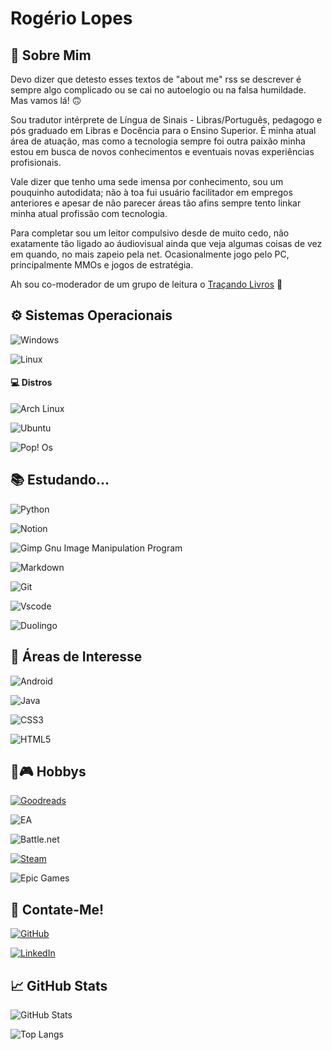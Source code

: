 # Rogério Lopes




## 👤 Sobre Mim
Devo dizer que detesto esses textos de "about me" rss se descrever é sempre algo complicado ou se cai no autoelogio ou na falsa humildade. Mas vamos lá! 🙃 

Sou tradutor intérprete de Língua de Sinais -  Libras/Português, pedagogo e pós graduado em Libras e Docência para o Ensino Superior. É minha atual área de atuação, mas como a tecnologia sempre foi outra paixão minha estou em busca de novos conhecimentos e eventuais novas experiências profisionais.

Vale dizer que tenho uma sede imensa por conhecimento, sou um pouquinho autodidata; não à toa fui usuário facilitador em empregos anteriores e apesar de não parecer áreas tão afins sempre tento linkar minha atual profissão com tecnologia. 

Para completar sou um leitor compulsivo desde de muito cedo, não exatamente tão ligado ao áudiovisual ainda que veja algumas coisas de vez em quando, no mais zapeio pela net. Ocasionalmente jogo pelo PC, principalmente MMOs e jogos de estratégia.

Ah sou co-moderador de um grupo de leitura o [Traçando Livros](https://www.instagram.com/tracando_livros/) 📕



## ⚙️ Sistemas Operacionais

![Windows](https://img.shields.io/badge/Windows-000?style=for-the-badge&logo=windows&logoColor=2CA5E0)

![Linux](https://img.shields.io/badge/Linux-FCC624?style=for-the-badge&logo=linux&logoColor=black)

#### 💻 Distros

![Arch Linux](https://img.shields.io/badge/Arch%20Linux-1793D1?style=for-the-badge&logo=arch-linux&logoColor=fff)

![Ubuntu](https://img.shields.io/badge/Ubuntu-35495E?style=for-the-badge&logo=ubuntu&logoColor=2CA5E0)

![Pop! Os](https://img.shields.io/badge/Pop!_OS-48B9C7?logo=Pop%21_OS&logoColor=white&style=for-the-badge)


## 📚 Estudando...

![Python](https://img.shields.io/badge/python-3670A0?style=for-the-badge&logo=python&logoColor=ffdd54)

![Notion](https://img.shields.io/badge/Notion-000000?style=for-the-badge&logo=notion&logoColor=white)

![Gimp Gnu Image Manipulation Program](https://img.shields.io/badge/Gimp-657D8B?style=for-the-badge&logo=gimp&logoColor=FFFFFF)

![Markdown](https://img.shields.io/badge/Markdown-000?style=for-the-badge&logo=markdown)

![Git](https://img.shields.io/badge/GIT-E44C30?style=for-the-badge&logo=git&logoColor=white)

![Vscode](https://img.shields.io/badge/Vscode-007ACC?style=for-the-badge&logo=visual-studio-code&logoColor=white)

![Duolingo](https://img.shields.io/badge/Duolingo-%234DC730.svg?style=for-the-badge&logo=Duolingo&logoColor=white)


## 📑 Áreas de Interesse

![Android](https://img.shields.io/badge/Android-3DDC84?style=for-the-badge&logo=android&logoColor=white)

![Java](https://img.shields.io/badge/java-%23ED8B00.svg?style=for-the-badge&logo=openjdk&logoColor=white)

![CSS3](https://img.shields.io/badge/CSS3-1572B6?style=for-the-badge&logo=css3&logoColor=white)

![HTML5](https://img.shields.io/badge/HTML5-E34F26?style=for-the-badge&logo=html5&logoColor=white)


## 📕🎮 Hobbys

[![Goodreads](https://img.shields.io/badge/Goodreads-F3F1EA?style=for-the-badge&logo=goodreads&logoColor=372213)](https://www.goodreads.com/user/show/85271106-rogerio-lopes) 

![EA](https://img.shields.io/badge/ea-%23000000.svg?style=for-the-badge&logo=ea&logoColor=white)

![Battle.net](https://img.shields.io/badge/battle.net-%2300AEFF.svg?style=for-the-badge&logo=battle.net&logoColor=white)

[![Steam](https://img.shields.io/badge/steam-%23000000.svg?style=for-the-badge&logo=steam&logoColor=white)](https://steamcommunity.com/id/finlandes19/)

![Epic Games](https://img.shields.io/badge/epicgames-%23313131.svg?style=for-the-badge&logo=epicgames&logoColor=white)


## 📌 Contate-Me!

[![GitHub](https://img.shields.io/badge/GitHub-100000?style=for-the-badge&logo=github&logoColor=white)](https://github.com/finlandes19)

[![LinkedIn](https://img.shields.io/badge/LinkedIn-0077B5?style=for-the-badge&logo=linkedin&logoColor=white)](https://www.linkedin.com/in/rogeriolopestils/)


## 📈 GitHub Stats

![GitHub Stats](https://github-readme-stats.vercel.app/api?username=finlandes19&theme=transparent&bg_color=000&border_color=30A3DC&show_icons=true&icon_color=30A3DC&title_color=E94D5F&text_color=FFF)

![Top Langs](https://github-readme-stats-git-masterrstaa-rickstaa.vercel.app/api/top-langs/?username=finlandes19&layout=compact&bg_color=000&border_color=30A3DC&title_color=E94D5F&text_color=FFF)
